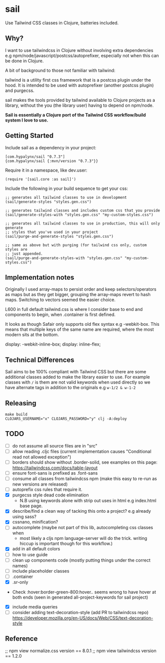 # sail

Use Tailwind CSS classes in Clojure, batteries included.

## Why?

I want to use tailwindcss in Clojure without involving extra dependencies e.g
npm/node/javascript/postcss/autoprefixer, especially not when this can be done
in Clojure.

A bit of background to those not familiar with tailwind:  

tailwind is a utility first css framework that is a postcss plugin under the
hood. It is intended to be used with autoprefixer (another postcss plugin) and
purgecss.

sail makes the tools provided by tailwind available to Clojure projects as a
library, without the you (the library user) having to depend on npm/node. 

**Sail is essentially a Clojure port of the Tailwind CSS workflow/build system
I love to use.**

## Getting Started

Include sail as a dependency in your project: 
```
[com.hypalynx/sail "0.7.3"]
{com.hypalynx/sail {:mvn/version "0.7.3"}}
```

Require it in a namespace, like dev.user:
```
(require '[sail.core :as sail]')
```

Include the following in your build sequence to get your css:
```
;; generates all tailwind classes to use in development
(sail/generate-styles "styles.gen.css")

;; generates tailwind classes and includes custom css that you provide
(sail/generate-styles-with "styles.gen.css" "my-custom-styles.css")

;; generates all tailwind classes to use in production, this will only generate
;; styles that you've used in your project
(sail/purge-and-generate-styles "styles.gen.css")

;; same as above but with purging (for tailwind css only, custom styles are
;; just appended.
(sail/purge-and-generate-styles-with "styles.gen.css" "my-custom-styles.css")
```

## Implementation notes

Originally I used array-maps to persist order and keep selectors/operators as
maps but as they get bigger, grouping the array-maps revert to hash maps.
Switching to vectors seemed the easier choice.

L600 in full default tailwind.css is where I consider base to end and
components to begin, when .container is first defined.

It looks as though Safair only supports old flex syntax e.g -webkit-box. This
means that multiple keys of the same name are required, where the most modern
sits at the bottom.

display: -webkit-inline-box;
display: inline-flex;

## Technical Differences

Sail aims to be 100% compliant with Tailwind CSS but there are some additional
classes added to make the library easier to use. For example classes with `/`
is them are not valid keywords when used directly so we have alternate tags in
addition to the originals e.g `w-1/2 & w-1-2`

## Releasing

```
make build
CLOJARS_USERNAME="x" CLOJARS_PASSWORD="y" clj -A:deploy
```

## TODO

- [ ] do not assume all source files are in "src"
- [ ] allow reading .cljc files (current implementation causes "Conditional read not allowed exception")
- [ ] borders should show without .border-solid, see examples on this page: https://tailwindcss.com/docs/table-layout 
- [ ] ensure font-sans is prefixed as .font-sans
- [ ] consume all classes from tailwindcss npm (make this easy to re-run as new
  versions are released)
- [ ] autoprefix css rules that require it.
- [X] purgecss style dead code elimination
  - N.B using keywords alone with strip out uses in html e.g index.html base
    page.
- [X] describe/find a clean way of tacking this onto a project? e.g already
  using sass?
- [X] cssnano, minification?
- [ ] autocomplete (maybe not part of this lib, autocompleting css classes when
  - most likely a cljs npm language-server will do the trick.
  writing hiccup is important though for this workflow.)
- [X] add in all default colors
- [ ] how to use guide
- [ ] clean up components code (mostly putting things under the correct names)
- [ ] include placeholder classes
- [ ] .container
- [X] .sr-only
- Check :hover\:border-green-800:hover.. seems wrong to have hover at both ends (seen in generated all-project-keywords for sail project)
- [X] include media queries
- [ ] consider adding text-decoration-style (add PR to tailwindcss repo) https://developer.mozilla.org/en-US/docs/Web/CSS/text-decoration-style

## Reference

;; npm view normalize.css version == 8.0.1
;; npm view tailwindcss version == 1.2.0
